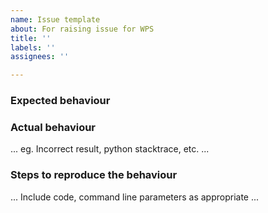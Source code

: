 ```yaml
---
name: Issue template
about: For raising issue for WPS
title: ''
labels: ''
assignees: ''

---
```


### Expected behaviour


### Actual behaviour

... eg. Incorrect result, python stacktrace, etc. ...


### Steps to reproduce the behaviour

... Include code, command line parameters as appropriate ...
